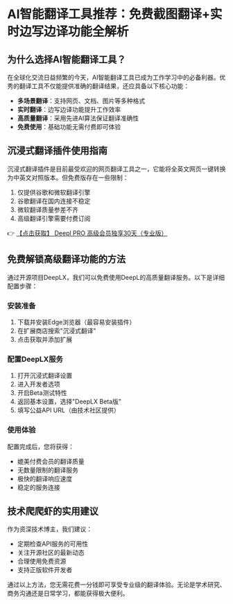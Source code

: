 # AI智能翻译工具推荐：免费截图翻译+实时边写边译功能全解析

## 为什么选择AI智能翻译工具？

在全球化交流日益频繁的今天，AI智能翻译工具已成为工作学习中的必备利器。优秀的翻译工具不仅能提供准确的翻译结果，还应具备以下核心功能：

- **多场景翻译**：支持网页、文档、图片等多种格式
- **实时翻译**：边写边译功能提升工作效率
- **高质量翻译**：采用先进AI算法保证翻译准确性
- **免费使用**：基础功能无需付费即可体验

## 沉浸式翻译插件使用指南

沉浸式翻译插件是目前最受欢迎的网页翻译工具之一，它能将全英文网页一键转换为中英文对照版本。但免费版存在一些限制：

1. 仅提供谷歌和微软翻译引擎
2. 谷歌翻译在国内连接不稳定
3. 微软翻译质量参差不齐
4. 高级翻译引擎需要付费订阅

👉 [【点击获取】 Deepl PRO 高级会员独享30天（专业版） ](https://bit.ly/DEepl)

## 免费解锁高级翻译功能的方法

通过开源项目DeepLX，我们可以免费使用DeepL的高质量翻译服务。以下是详细配置步骤：

### 安装准备
1. 下载并安装Edge浏览器（最容易安装插件）
2. 在扩展商店搜索"沉浸式翻译"
3. 点击获取并添加扩展

### 配置DeepLX服务
1. 打开沉浸式翻译设置
2. 进入开发者选项
3. 开启Beta测试特性
4. 返回基本设置，选择"DeepLX Beta版"
5. 填写公益API URL（由技术社区提供）

### 使用体验
配置完成后，您将获得：
- 媲美付费会员的翻译质量
- 无数量限制的翻译服务
- 极快的翻译响应速度
- 稳定的服务连接

## 技术爬爬虾的实用建议

作为资深技术博主，我们建议：
- 定期检查API服务的可用性
- 关注开源社区的最新动态
- 合理使用免费资源
- 支持正版软件开发者

通过以上方法，您无需花费一分钱即可享受专业级的翻译体验。无论是学术研究、商务沟通还是日常学习，都能获得极大便利。
